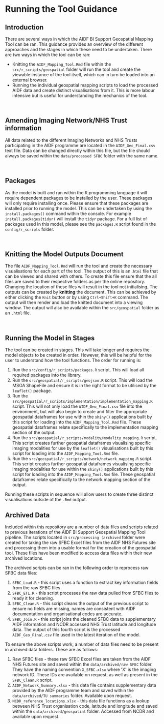 # Running the Tool Guidance

## Introduction
There are several ways in which the AIDF BI Support Geospatial Mapping Tool can be ran. This guidance provides an overview of the different approaches and the stages in which these need to be undertaken. There are two ways in which the tool can be ran:

* Knitting the `AIDF_Mapping_Tool.Rmd` file within the `src/r_scripts/geospatial` folder will run the tool and create the viewable instance of the tool itself, which can in turn be loaded into an external browser.
* Running the individual geospatial mapping scripts to load the processed AIDF data and create distinct visualisations from it. This is more labour intensive but is useful for understanding the mechanics of the tool.

<br/>

## Amending Imaging Network/NHS Trust information
All data related to the different Imaging Networks and NHS Trusts participating in the AIDF programme are located in the `AIDF_Geo_Final.csv` text file. Data can be changed directly within this file, but the file should always be saved within the `data/processed SFBC` folder with the same name.

<br/>

## Packages
As the model is built and ran within the R programming language it will require dependent packages to be installed by the user. These packages will only require installing once. Please ensure that these packages are installed prior to running the model. This can be undertaken by using the `install.packages()` command within the console. For example `install.packages(tidyr)` will install the `tidyr` package. For a full list of packages used in this model, please see the `packages.R` script found in the `config/r_scripts` folder.

<br/>

## Knitting the Model Outputs Document
The file `AIDF_Mapping_Tool.Rmd` will run the tool and create the necessary visualisations for each part of the tool. The output of this is an .`html` file that can be viewed and shared with others. To create this file ensure that the all files are saved to their respective folders as per the online repository. Changing the location of these files will result in the tool not initialising. The outputs can be created by **knitting** the document. This can be achieved by either clicking the `Knit` button or by using `Ctrl+Shift+K` command. The output will then render and load the knitted document into a viewing window. The output will also be available within the `src/geospatial` folder as an `.html` file.

<br/>

## Running the Model in Stages
The tool can be created in stages. This will take longer and requires the model objects to be created in order. However, this will be helpful for the user to understand how the tool functions. The order for running is:

1. Run the `src/config/r_scripts/packages.R` script. This will load all required packages into the library.
2. Run the `src/geospatial/r_scripts/geojson.R` script. This will load the MSOA ShapeFile and ensure it is in the right format to be utilised by the `leaflet()` package.
3. Run the `src/geospatial/r_scripts/implementation/implementation_mapping.R` script. This will not only load the `AIDF_Geo_Final.csv` file into the environment, but will also begin to create and filter the appropriate geospatial dataframes for use within the `shiny()` applications built by this script for loading into the `AIDF_Mapping_Tool.Rmd` file. These geospatial dataframes relate specifically to the implementation mapping section of the output.
4. Run the `src/geospatial/r_scripts/modality/modality_mapping.R` script. This script creates further geospatial dataframes visualising specific imaging modalities for use by the `leaflet()` visualisations built by this script for loading into the `AIDF_Mapping_Tool.Rmd` file.
5. Run the `src/geospatial/r_scripts/network/network_mapping.R` script. This script creates further geospatial dataframes visualising specific imaging modalities for use within the `shiny()` applications built by this script for loading into the `AIDF_Mapping_Tool.Rmd` file. These geospatial dataframes relate specifically to the network mapping section of the output.

Running these scripts in sequence will allow users to create three distinct visualisations outside of the `.Rmd` output.

## Archived Data
Included within this repository are a number of data files and scripts related to previous iterations of the AIDF BI Support Geospatial Mapping Tool pipeline. The scripts located in `src/processing (archived` folder were created for taking the raw SFBC Excel files from the AIDF NHS Futures site and processing them into a usable format for the creation of the geospatial tool. These files have been modified to access data files within their new archived locations.

The archived scripts can be ran in the following order to reprocess raw SFBC data files:

1. `SFBC_Load.R` - this script uses a function to extract key information fields from the raw SFBC files.
2. `SFBC_ETL.R` - this script processes the raw data pulled from SFBC files to ready it for cleaning.
3. `SFBC_Clean.R` - this script cleans the output of the previous script to ensure no fields are missing, names are consistent with AIDF documentation and organisational codes are accurate.
4. `SFBC_Join.R` - thie script joins the cleaned SFBC data to supplementary AIDF information and NCDR accessed NHS Trust latitude and longitude data. The output of this fourth script is the processed `AIDF_Geo_Final.csv` file used in the latest iteration of the model.

To ensure the above scripts work, a number of data files need to be present in archived data folders. These are as follows:

1. Raw SFBC files - these raw SFBC Excel files are taken from the AIDF NHS Futures site and saved within the `data/archived/raw SFBC` folder. They have the naming convention `X_SFBC.xlsx` where 'X' is the imaging network ID. These IDs are available on request, as well as present in the `SFBC_Clean.R` script.
2. `AIDF_Network_Summary.xlsx` - this data file contains supplementary data provided by the AIDF programme team and saved within the `data/archived/TU summaries` folder. Available upon request.
3. `NCDR_reference_locations.xlsx` - this data file functions as a lookup between NHS Trust organisation code, latitude and longitude and saved within the `data/archived/geospatial` folder. Accessed from NCDR and available upon request.
